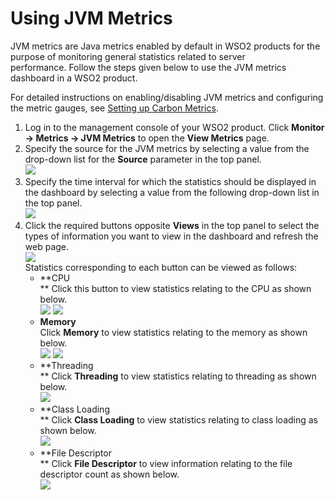 # Using JVM Metrics

JVM metrics are Java metrics enabled by default in WSO2 products for the
purpose of monitoring general statistics related to server
performance. Follow the steps given below to use the JVM metrics
dashboard in a WSO2 product.

For detailed instructions on enabling/disabling JVM metrics and
configuring the metric gauges, see [Setting up Carbon
Metrics](_Setting_Up_Carbon_Metrics_).

1.  Log in to the management console of your WSO2 product. Click
    **Monitor -\> Metrics -\> JVM Metrics** to open the **View Metrics**
    page.
2.  Specify the source for the JVM metrics by selecting a value from the
    drop-down list for the **Source** parameter in the top panel.  
    ![](../../assets/img/53125402/53287291.png)
3.  Specify the time interval for which the statistics should be
    displayed in the dashboard by selecting a value from the following
    drop-down list in the top panel.  
    ![](../../assets/img/53125402/53287286.png)
4.  Click the required buttons opposite **Views** in the top panel to
    select the types of information you want to view in the dashboard
    and refresh the web page.  
    ![](../../assets/img/53125402/53287285.png)  
    Statistics corresponding to each button can be viewed as follows:
    -   **CPU  
        ** Click this button to view statistics relating to the CPU as
        shown below.  
        ![](../../assets/img/53125402/53287284.png)
        ![](../../assets/img/53125402/53287293.png)
    -   **Memory**  
        Click **Memory** to view statistics relating to the memory as
        shown below.  
        ![](../../assets/img/53125402/53287292.png)
        ![](../../assets/img/53125402/53287290.png)
    -   **Threading  
        ** Click **Threading** to view statistics relating to threading
        as shown below.  
        ![](../../assets/img/53125402/53287289.png)
    -   **Class Loading  
        ** Click **Class Loading** to view statistics relating to class
        loading as shown below.  
        ![](../../assets/img/53125402/53287288.png)
    -   **File Descriptor  
        ** Click **File Descriptor** to view information relating to the
        file descriptor count as shown below.  
        ![](../../assets/img/53125402/53287287.png)
